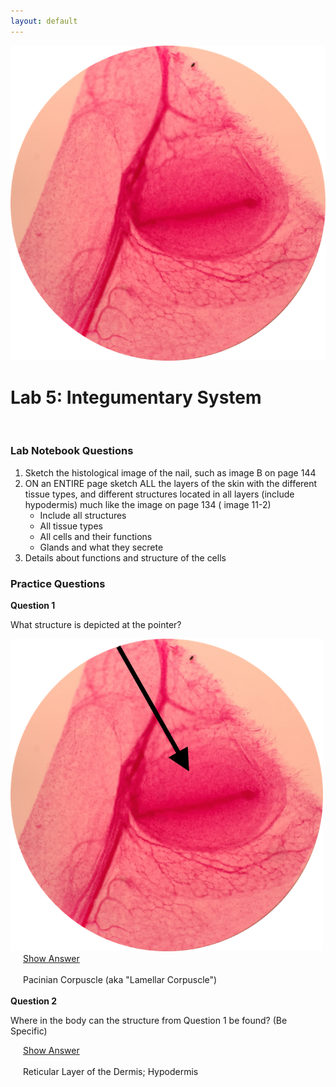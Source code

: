 ```yaml
---
layout: default
---
```


![Splash_IMAGE](./assets/images/splashImage_pacinianCorpuscle.png) 
# Lab 5: Integumentary System

<br>

### Lab Notebook Questions

1.  Sketch the histological image of the nail, such as image B on page 144 
2.  ON an ENTIRE page sketch ALL the layers of the skin with the different tissue types, and different structures located in all layers (include hypodermis) much like the image on page 134 ( image 11-2)
    * Include all structures
    * All tissue types
    * All cells and their functions 
    * Glands and what they secrete
3.  Details about functions and structure of the cells


<a id="jump-to-practice-questions" class="jump-to-section"> </a>
### Practice Questions

<div class="card">
  <div class="card-header">
    <strong>Question 1</strong>
  </div>
  <div class="card-body">
    <p class="card-text">What structure is depicted at the pointer?</p>
    <img src="./assets/images/splashImage_pacinianCorpuscle_pointer.png" width="500">
    <div style="margin-left: 20px;">
    <a class="btn btn-primary" role="button" data-toggle="collapse" href="#collapseExample01" aria-expanded="false" aria-controls="collapseExample"> Show Answer</a>
    <div class="collapse" id="collapseExample01">
      <br>
        <div class="well">
          Pacinian Corpuscle (aka "Lamellar Corpuscle")
        </div>
    </div>
  </div>  
</div>
<br>
<div class="card">
  <div class="card-header">
    <strong>Question 2</strong>
  </div>
  <div class="card-body">
    <p class="card-text">Where in the body can the structure from Question 1 be found? (Be Specific)</p>
    <div style="margin-left: 20px;">
    <a class="btn btn-primary" role="button" data-toggle="collapse" href="#collapseExample02" aria-expanded="false" aria-controls="collapseExample"> Show Answer</a>
    <div class="collapse" id="collapseExample02">
      <br>
        <div class="well">
          Reticular Layer of the Dermis; Hypodermis
        </div>
    </div>
  </div>  
</div>
<br>